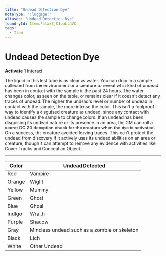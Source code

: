 ```yaml
---
title: "Undead Detection Dye"
noteType: ":luggage:"
aliases: "Undead Detection Dye"
foundryId: Item.P4lxx3jC1paLtaVC
tags:
  - Item
---
```


# Undead Detection Dye

**Activate** 1 Interact

The liquid in this test tube is as clear as water. You can drop in a sample collected from the environment or a creature to reveal what kind of undead has been in contact with the sample in the past 24 hours. The water changes color, as seen on the table, or remains clear if it doesn't detect any traces of undead. The higher the undead's level or number of undead in contact with the sample, the more intense the color. This isn't a foolproof way to identify a disguised creature as undead, since any contact with undead causes the sample to change colors. If an undead has been disguising its undead nature or its presence in an area, the GM can roll a secret DC 20 deception check for the creature when the dye is activated. On a success, the creature avoided leaving traces. This can't protect the undead from discovery if it actively uses its undead abilities on an area or creature, though it can attempt to remove any evidence with activities like Cover Tracks and Conceal an Object.

* * *

| **Color** | **Undead Detected** |
| --- | --- |
| Red | Vampire |
| Orange | Wight |
| Yellow | Mummy |
| Green | Ghost |
| Blue | Ghoul |
| Indigo | Wraith |
| Purple | Shadow |
| Gray | Mindless undead such as a zombie or skeleton |
| Black | Lich |
| White | Other Undead |

